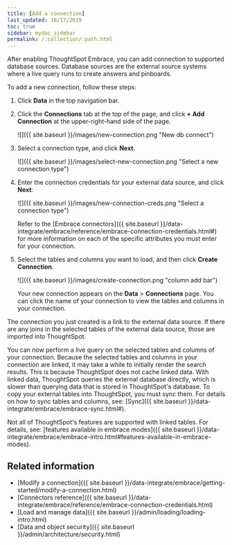 ```yaml
---
title: [Add a connection]
last_updated: 10/17/2019
toc: true
sidebar: mydoc_sidebar
permalink: /:collection/:path.html
---
```

After enabling ThoughtSpot Embrace, you can add connection to supported database sources. Database sources are the external source systems where a live query runs to create answers and pinboards.

To add a new connection, follow these steps:

1. Click **Data** in the top navigation bar.

2. Click the **Connections** tab at the top of the page, and click **+ Add Connection** at the upper-right-hand side of the page.

     ![]({{ site.baseurl }}/images/new-connection.png "New db connect")

3. Select a connection type, and click **Next**.

     ![]({{ site.baseurl }}/images/select-new-connection.png "Select a new connection type")

4. Enter the connection credentials for your external data source, and click **Next**:

    ![]({{ site.baseurl }}/images/new-connection-creds.png "Select a connection type")

    Refer to the [Embrace connectors]({{ site.baseurl }}/data-integrate/embrace/reference/embrace-connection-credentials.html#) for more information on each of the specific attributes you must enter for your connection.

5. Select the tables and columns you want to load, and then click **Create Connection**.

    ![]({{ site.baseurl }}/images/create-connection.png "column add bar")

   Your new connection appears on the **Data** > **Connections** page. You can click the name of your connection to view the tables and columns in your connection.   

The connection you just created is a link to the external data source. If there are any joins in the selected tables of the external data source, those are imported into ThoughtSpot.

You can now perform a live query on the selected tables and columns of your connection. Because the selected tables and columns in your connection are linked, it may take a while to initially render the search results. This is because ThoughtSpot does not cache linked data. With linked data, ThoughtSpot queries the external database directly, which is slower than querying data that is stored in ThoughtSpot's database. To copy your external tables into ThoughtSpot, you must sync them. For details on how to sync tables and columns, see: [Sync]({{ site.baseurl }}/data-integrate/embrace/embrace-sync.html#).

Not all of ThoughtSpot's features are supported with linked tables. For details, see: [features available in embrace modes]({{ site.baseurl }}/data-integrate/embrace/embrace-intro.html#features-available-in-embrace-modes).

## Related information
- [Modify a connection]({{ site.baseurl }}/data-integrate/embrace/getting-started/modify-a-connection.html)
- [Connectors reference]({{ site.baseurl }}/data-integrate/embrace/reference/embrace-connection-credentials.html)
- [Load and manage data]({{ site.baseurl }}/admin/loading/loading-intro.html)
- [Data and object security]({{ site.baseurl }}/admin/architecture/security.html)
